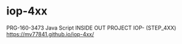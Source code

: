 # iop-4xx
PRG-160-3473 Java Script INSIDE OUT PROJECT IOP- (STEP_4XX)
https://mv77841.github.io/iop-4xx/

